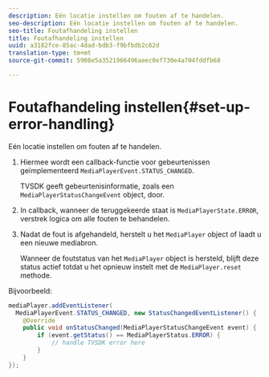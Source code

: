 ```yaml
---
description: Eén locatie instellen om fouten af te handelen.
seo-description: Eén locatie instellen om fouten af te handelen.
seo-title: Foutafhandeling instellen
title: Foutafhandeling instellen
uuid: a3182fce-85ac-4dad-bdb3-f9bfbdb2c62d
translation-type: tm+mt
source-git-commit: 5908e5a3521966496aeec0ef730e4a704fddfb68

---
```



# Foutafhandeling instellen{#set-up-error-handling}

Eén locatie instellen om fouten af te handelen.

1. Hiermee wordt een callback-functie voor gebeurtenissen geïmplementeerd `MediaPlayerEvent.STATUS_CHANGED`.

   TVSDK geeft gebeurtenisinformatie, zoals een `MediaPlayerStatusChangeEvent` object, door.
1. In callback, wanneer de teruggekeerde staat is `MediaPlayerState.ERROR`, verstrek logica om alle fouten te behandelen.
1. Nadat de fout is afgehandeld, herstelt u het `MediaPlayer` object of laadt u een nieuwe mediabron.

   Wanneer de foutstatus van het `MediaPlayer` object is hersteld, blijft deze status actief totdat u het opnieuw instelt met de `MediaPlayer.reset` methode.

<!--<a id="example_49FF225E92EA494AA06B2E5F26101F4C"></a>-->

Bijvoorbeeld:

```java
mediaPlayer.addEventListener( 
  MediaPlayerEvent.STATUS_CHANGED, new StatusChangedEventListener() { 
    @Override 
    public void onStatusChanged(MediaPlayerStatusChangeEvent event) { 
        if (event.getStatus() == MediaPlayerStatus.ERROR) { 
            // handle TVSDK error here 
        } 
    } 
});
```

